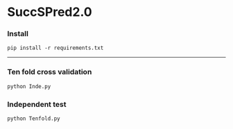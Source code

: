 # SuccSPred2.0

### Install

~~~shell
pip install -r requirements.txt
~~~

---

### Ten fold cross validation

~~~python
python Inde.py
~~~

### Independent test

~~~python
python Tenfold.py
~~~

